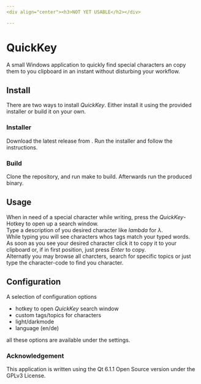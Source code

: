 ```yaml
---
<div align="center"><h3>NOT YET USABLE</h2></div>

---
```

# QuickKey

A small Windows application to quickly find special characters an copy them to you clipboard in an instant without disturbing your workflow.

## Install

There are two ways to install *QuickKey*. Either install it using the provided installer or build it on your own.

### Installer

Download the latest release from <here>.
Run the installer and follow the instructions.
  
### Build

Clone the repository, and run make to build.
Afterwards run the produced binary.

## Usage

When in need of a special character while writing, press the *QuickKey*-Hotkey to open up a search window.\
Type  a description of you desired character like *lambda* for *λ*.\
While typing you will see characters whos tags match your typed words.\
As soon as you see your desired character click it to copy it to your clipboard or, if in first position, just press *Enter* to copy.
\
Alternatly you may browse all charcters, search for specific topics or just type the character-code to find you character.

## Configuration

A selection of configuration options

- hotkey to open *QuickKey* search window
- custom tags/topics for characters
- light/darkmode
- language (en/de)

all these options are available under the settings.

### Acknowledgement

This application is written using the Qt 6.1.1 Open Source version under the GPLv3 License.
